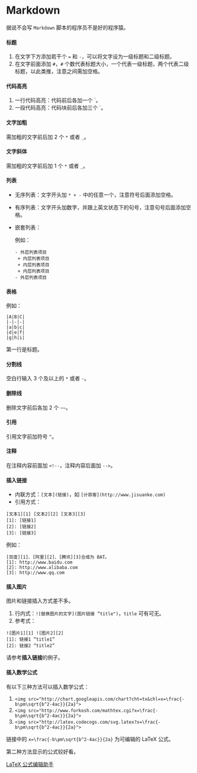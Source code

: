 # Markdown

据说不会写 `Markdown` 脚本的程序员不是好的程序猿。

#### 标题
1. 在文字下方添加若干个 `=` 和 `-`，可以将文字设为一级标题和二级标题。
2. 在文字前面添加 `#`，`#` 个数代表标题大小，一个代表一级标题，两个代表二级标题，以此类推，注意之间需加空格。

#### 代码高亮
1. 一行代码高亮：代码前后各加一个 \`。
2. 一段代码高亮：代码块前后各加三个 \`。

#### 文字加粗
需加粗的文字前后加 2 个 `*` 或者 `_`。

#### 文字斜体
需加粗的文字前后加 1 个 `*` 或者 `_`。

#### 列表
* 无序列表：文字开头加 `* + -` 中的任意一个，注意符号后面添加空格。
* 有序列表：文字开头加数字，并跟上英文状态下的句号，注意句号后面添加空格。
* 嵌套列表：

  例如：
  ```
  - 外层列表项目
   + 内层列表项目
   + 内层列表项目
   + 内层列表项目
  - 外层列表项目
  ```

#### 表格
例如：
```
|A|B|C|
|-|-|-|
|a|b|c|
|d|e|f|
|g|h|i|
```
第一行是标题。

#### 分割线
空白行输入 3 个及以上的 `*` 或者 `-`。

#### 删除线
删除文字前后各加 2 个 `~~`。

#### 引用
引用文字前加符号 `^`。

#### 注释
在注释内容前面加 `<!--`，注释内容后面加 `-->`。

#### 插入链接
* 内联方式：`[文本](链接)`，如 `[计蒜客](http://www.jisuanke.com)`
* 引用方式：

```
[文本1][1] [文本2][2] [文本3][3]
[1]: [链接1]
[2]: [链接2]
[3]: [链接3]
```

例如：

```
[百度][1]、[阿里][2]、[腾讯][3]合成为 BAT。
[1]: http://www.baidu.com
[2]: http://www.alibaba.com
[3]: http://www.qq.com
```

#### 插入图片
图片和链接插入方式差不多。
1. 行内式：`![替换图片的文字](图片链接 ”title")`，`title` 可有可无。
2. 参考式：
```
![图片1][1] ![图片2][2]
[1]: 链接1 ”title1”
[2]: 链接2 “title2”
```

请参考**插入链接**的例子。

#### 插入数学公式
有以下三种方法可以插入数学公式：

1. `<img src="http://chart.googleapis.com/chart?cht=tx&chl=x=\frac{-b\pm\sqrt{b^2-4ac}}{2a}">`
2. `<img src="http://www.forkosh.com/mathtex.cgi?x=\frac{-b\pm\sqrt{b^2-4ac}}{2a}">`
3. `<img src="http://latex.codecogs.com/svg.latex?x=\frac{-b\pm\sqrt{b^2-4ac}}{2a}">`

链接中的 `x=\frac{-b\pm\sqrt{b^2-4ac}}{2a}` 为可编辑的 LaTeX 公式。

第二种方法显示的公式较好看。

[LaTeX 公式编辑助手](http://www.mohu.org/info/symbols/symbols.htm)

